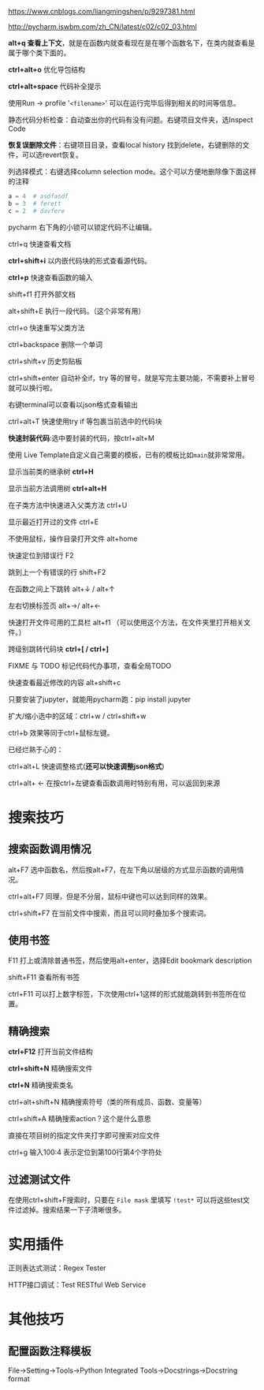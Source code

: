 https://www.cnblogs.com/liangmingshen/p/9297381.html

http://pycharm.iswbm.com/zh_CN/latest/c02/c02_03.html

**alt+q 查看上下文**，就是在函数内就查看现在是在哪个函数名下，在类内就查看是属于哪个类下面的。

**ctrl+alt+o** 优化导包结构

**ctrl+alt+space** 代码补全提示

使用Run -> profile '`<filename>`' 可以在运行完毕后得到相关的时间等信息。

静态代码分析检查：自动查出你的代码有没有问题。右键项目文件夹，选Inspect Code

**恢复误删除文件**：右键项目目录，查看local history 找到delete，右键删除的文件，可以选revert恢复。

列选择模式：右键选择column selection mode。这个可以方便地删除像下面这样的注释

```python
a = 4  # asdfasdf
b = 3  # ferett
c = 2  # davfere
```

pycharm 右下角的小锁可以锁定代码不让编辑。



ctrl+q 快速查看文档

**ctrl+shift+i** 以内嵌代码块的形式查看源代码。

**ctrl+p** 快速查看函数的输入

shift+f1 打开外部文档



alt+shift+E 执行一段代码。（这个非常有用）

ctrl+o 快速重写父类方法

ctrl+backspace 删除一个单词

ctrl+shift+v 历史剪贴板

ctrl+shift+enter 自动补全if，try 等的冒号，就是写完主要功能，不需要补上冒号就可以换行啦。

右键terminal可以查看以json格式查看输出



ctrl+alt+T 快速使用try if 等包裹当前选中的代码块



**快速封装代码**:选中要封装的代码，按ctrl+alt+M

使用 Live Template自定义自己需要的模板，已有的模板比如`main`就非常常用。



显示当前类的继承树 **ctrl+H**

显示当前方法调用树 **ctrl+alt+H**

在子类方法中快速进入父类方法 ctrl+U

显示最近打开过的文件 ctrl+E

不使用鼠标，操作目录打开文件 alt+home

快速定位到错误行 F2 

跳到上一个有错误的行 shift+F2 

在函数之间上下跳转 alt+↓ / alt+↑

左右切换标签页 alt+→/ alt+← 

快速打开文件可用的工具栏 alt+f1 （可以使用这个方法，在文件夹里打开相关文件。）

跨级别跳转代码块 **ctrl+[ / ctrl+]**

FIXME 与 TODO 标记代码代办事项，查看全局TODO

快速查看最近修改的内容 alt+shift+c 

只要安装了jupyter，就能用pycharm跑：pip install jupyter

扩大/缩小选中的区域：ctrl+w / ctrl+shift+w

ctrl+b 效果等同于ctrl+鼠标左键。



已经烂熟于心的：

ctrl+alt+L 快速调整格式(**还可以快速调整json格式**)

ctrl+alt+ ← 在按ctrl+左键查看函数调用时特别有用，可以返回到来源





# 搜索技巧

## 搜索函数调用情况

alt+F7 选中函数名，然后按alt+F7，在左下角以层级的方式显示函数的调用情况。

ctrl+alt+F7 同理，但是不分层，鼠标中键也可以达到同样的效果。

ctrl+shift+F7 在当前文件中搜索，而且可以同时叠加多个搜索词。

## 使用书签

F11 打上或清除普通书签，然后使用alt+enter，选择Edit bookmark description

shift+F11 查看所有书签

ctrl+F11 可以打上数字标签，下次使用ctrl+1这样的形式就能跳转到书签所在位置。

## 精确搜索

**ctrl+F12** 打开当前文件结构

**ctrl+shift+N** 精确搜索文件

**ctrl+N** 精确搜索类名

ctrl+alt+shift+N 精确搜索符号（类的所有成员、函数、变量等）

ctrl+shift+A 精确搜索action？这个是什么意思

直接在项目树的指定文件夹打字即可搜索对应文件

ctrl+g 输入100:4 表示定位到第100行第4个字符处

## 过滤测试文件

在使用ctrl+shift+F搜索时，只要在 `File mask` 里填写 `!test*` 可以将这些test文件过滤掉。搜索结果一下子清晰很多。

# 实用插件

正则表达式测试：Regex Tester 

HTTP接口调试：Test RESTful Web Service

# 其他技巧

## 配置函数注释模板

File→Setting→Tools→Python Integrated Tools→Docstrings→Docstring format